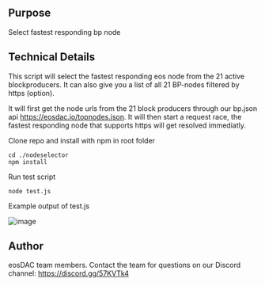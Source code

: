 ## Purpose
Select fastest responding bp node

## Technical Details

This script will select the fastest responding eos node from the 21 active blockproducers. It can also give you a list of all 21 BP-nodes filtered by https (option).


It will first get the node urls from the 21 block producers through our bp.json api https://eosdac.io/topnodes.json. It will then start a request race, the fastest responding node that supports https will get resolved immediatly. 


Clone repo and install with npm in root folder
```
cd ./nodeselector
npm install
```
Run test script
```
node test.js
```
Example output of test.js

![image](https://user-images.githubusercontent.com/5130772/43662889-b85ecf8a-9767-11e8-95bb-47d3a42b3a2a.png)


## Author 
eosDAC team members. Contact the team for questions on our Discord channel: https://discord.gg/57KVTk4